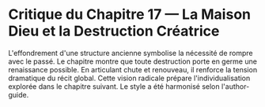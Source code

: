 # Critique du Chapitre 17 — La Maison Dieu et la Destruction Créatrice
L'effondrement d'une structure ancienne symbolise la nécessité de rompre avec le passé.
Le chapitre montre que toute destruction porte en germe une renaissance possible.
En articulant chute et renouveau, il renforce la tension dramatique du récit global.
Cette vision radicale prépare l'individualisation explorée dans le chapitre suivant.
Le style a été harmonisé selon l'author-guide.
